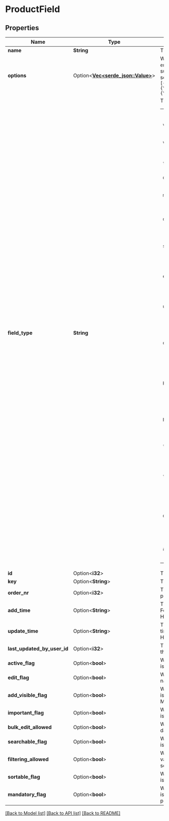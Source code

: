 # ProductField

## Properties

Name | Type | Description | Notes
------------ | ------------- | ------------- | -------------
**name** | **String** | The name of the field | 
**options** | Option<[**Vec<serde_json::Value>**](serde_json::Value.md)> | When `field_type` is either `set` or `enum`, possible options must be supplied as a JSON-encoded sequential array, for example:</br>`[{\"label\":\"red\"}, {\"label\":\"blue\"}, {\"label\":\"lilac\"}]` | [optional]
**field_type** | **String** | The type of the field<table><tr><th>Value</th><th>Description</th></tr><tr><td>`varchar`</td><td>Text (up to 255 characters)</td><tr><td>`varchar_auto`</td><td>Autocomplete text (up to 255 characters)</td><tr><td>`text`</td><td>Long text (up to 65k characters)</td><tr><td>`double`</td><td>Numeric value</td><tr><td>`monetary`</td><td>Monetary field (has a numeric value and a currency value)</td><tr><td>`date`</td><td>Date (format YYYY-MM-DD)</td><tr><td>`set`</td><td>Options field with a possibility of having multiple chosen options</td><tr><td>`enum`</td><td>Options field with a single possible chosen option</td><tr><td>`user`</td><td>User field (contains a user ID of another Pipedrive user)</td><tr><td>`org`</td><td>Organization field (contains an organization ID which is stored on the same account)</td><tr><td>`people`</td><td>Person field (contains a product ID which is stored on the same account)</td><tr><td>`phone`</td><td>Phone field (up to 255 numbers and/or characters)</td><tr><td>`time`</td><td>Time field (format HH:MM:SS)</td><tr><td>`timerange`</td><td>Time-range field (has a start time and end time value, both HH:MM:SS)</td><tr><td>`daterange`</td><td>Date-range field (has a start date and end date value, both YYYY-MM-DD)</td><tr><td>`address`</td><td>Address field (autocompleted by Google Maps)</dd></table> | 
**id** | Option<**i32**> | The ID of the product field | [optional]
**key** | Option<**String**> | The key of the product field | [optional]
**order_nr** | Option<**i32**> | The position (index) of the product field in the detail view | [optional]
**add_time** | Option<**String**> | The product field creation time. Format: YYYY-MM-DD HH:MM:SS | [optional]
**update_time** | Option<**String**> | The product field last update time. Format: YYYY-MM-DD HH:MM:SS | [optional]
**last_updated_by_user_id** | Option<**i32**> | The ID of the last user to update the product field | [optional]
**active_flag** | Option<**bool**> | Whether or not the product field is currently active | [optional]
**edit_flag** | Option<**bool**> | Whether or not the product field name and metadata is editable | [optional]
**add_visible_flag** | Option<**bool**> | Whether or not the product field is visible in the Add Product Modal | [optional]
**important_flag** | Option<**bool**> | Whether or not the product field is marked as important | [optional]
**bulk_edit_allowed** | Option<**bool**> | Whether or not the product field data can be edited | [optional]
**searchable_flag** | Option<**bool**> | Whether or not the product field is searchable | [optional]
**filtering_allowed** | Option<**bool**> | Whether or not the product field value can be used when filtering searches | [optional]
**sortable_flag** | Option<**bool**> | Whether or not the product field is sortable | [optional]
**mandatory_flag** | Option<**bool**> | Whether or not the product field is mandatory when creating products | [optional]

[[Back to Model list]](../README.md#documentation-for-models) [[Back to API list]](../README.md#documentation-for-api-endpoints) [[Back to README]](../README.md)


